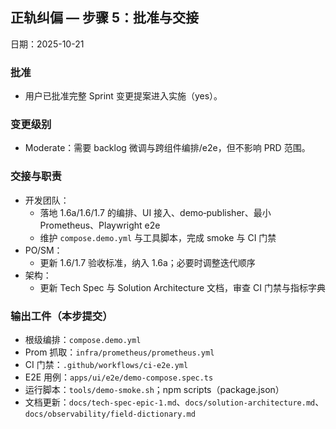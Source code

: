 ## 正轨纠偏 — 步骤 5：批准与交接

日期：2025-10-21

### 批准
- 用户已批准完整 Sprint 变更提案进入实施（yes）。

### 变更级别
- Moderate：需要 backlog 微调与跨组件编排/e2e，但不影响 PRD 范围。

### 交接与职责
- 开发团队：
  - 落地 1.6a/1.6/1.7 的编排、UI 接入、demo‑publisher、最小 Prometheus、Playwright e2e
  - 维护 `compose.demo.yml` 与工具脚本，完成 smoke 与 CI 门禁
- PO/SM：
  - 更新 1.6/1.7 验收标准，纳入 1.6a；必要时调整迭代顺序
- 架构：
  - 更新 Tech Spec 与 Solution Architecture 文档，审查 CI 门禁与指标字典

### 输出工件（本步提交）
- 根级编排：`compose.demo.yml`
- Prom 抓取：`infra/prometheus/prometheus.yml`
- CI 门禁：`.github/workflows/ci-e2e.yml`
- E2E 用例：`apps/ui/e2e/demo-compose.spec.ts`
- 运行脚本：`tools/demo-smoke.sh`；npm scripts（package.json）
- 文档更新：`docs/tech-spec-epic-1.md`、`docs/solution-architecture.md`、`docs/observability/field-dictionary.md`

